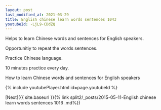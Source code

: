 ```yaml
---
layout: post
last_modified_at: 2021-03-29
title: English chinese learn words sentences 1043 
youtubeId: -LjL9-CDdZQ
---
```

 
 
Helps to learn Chinese words and sentences for English speakers.

Opportunitiy to repeat the words sentences. 

Practice Chinese language. 
 
10 minutes practice every day. 
 
How to learn Chinese words and sentences for English speakers 
 
{% include youtubePlayer.html id=page.youtubeId %}
 
 
[Next]({{ site.baseurl }}{% link  split2/_posts/2015-05-11-English chinese learn words sentences 1016 .md%})
 
